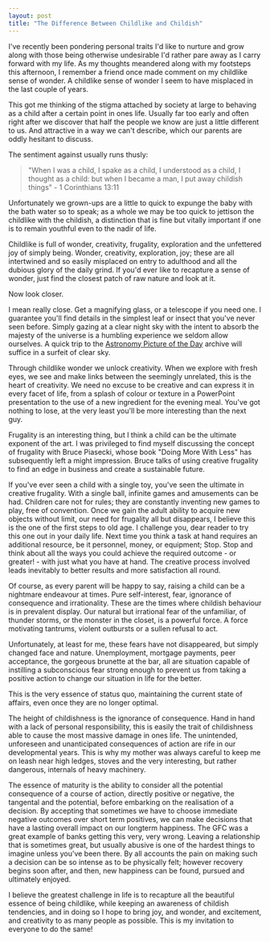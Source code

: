 ```yaml
---
layout: post
title: "The Difference Between Childlike and Childish"
---
```

I've recently been pondering personal traits I'd like to nurture and grow along with those being otherwise undesirable I'd rather pare away as I carry forward with my life. As my thoughts meandered along with my footsteps this afternoon, I remember a friend once made comment on my childlike sense of wonder. A childlike sense of wonder I seem to have misplaced in the last couple of years.

This got me thinking of the stigma attached by society at large to behaving as a child after a certain point in ones life. Usually far too early and often right after we discover that half the people we know are just a little different to us. And attractive in a way we can't describe, which our parents are oddly hesitant to discuss.

The sentiment against usually runs thusly:

>"When I was a child, I spake as a child, I understood as a child, I thought as a child: but when I became a man, I put away childish things" - 1 Corinthians 13:11

Unfortunately we grown-ups are a little to quick to expunge the baby with the bath water so to speak; as a whole we may be too quick to jettison the childlike with the childish, a distinction that is fine but vitally important if one is to remain youthful even to the nadir of life.

Childlike is full of wonder, creativity, frugality, exploration and the unfettered joy of simply being. Wonder, creativity, exploration, joy; these are all intertwined and so easily misplaced on entry to adulthood and all the dubious glory of the daily grind. If you'd ever like to recapture a sense of wonder, just find the closest patch of raw nature and look at it. 

Now look closer. 

I mean really close. Get a magnifying glass, or a telescope if you need one. I guarantee you'll find details in the simplest leaf or insect that you've never seen before. Simply gazing at a clear night sky with the intent to absorb the majesty of the universe is a humbling experience we seldom allow ourselves. A quick trip to the [Astronomy Picture of the Day](http://apod.nasa.gov/apod/astropix.html) archive will suffice in a surfeit of clear sky.

Through childlike wonder we unlock creativity. When we explore with fresh eyes, we see and make links between the seemingly unrelated, this is the heart of creativity. We need no excuse to be creative and can express it in every facet of life, from a splash of colour or texture in a PowerPoint presentation to the use of a new ingredient for the evening meal. You've got nothing to lose, at the very least you'll be more interesting than the next guy.

Frugality is an interesting thing, but I think a child can be the ultimate exponent of the art. I was privileged to find myself discussing the concept of frugality with Bruce Piasecki, whose book "Doing More With Less" has subsequently left a might impression. Bruce talks of using creative frugality to find an edge in business and create a sustainable future. 

If you've ever seen a child with a single toy, you've seen the ultimate in creative frugality. With a single ball, infinite games and amusements can be had. Children care not for rules; they are constantly inventing new games to play, free of convention.  Once we gain the adult ability to acquire new objects without limit, our need for frugality all but disappears, I believe this is the one of the first steps to old age. I challenge you, dear reader to try this one out in your daily life. Next time you think a task at hand requires an additional resource, be it personnel, money, or equipment; Stop. Stop and think about all the ways you could achieve the required outcome - or greater! - with just what you have at hand. The creative process involved leads inevitably to better results and more satisfaction all round.

Of course, as every parent will be happy to say, raising a child can be a nightmare endeavour at times. Pure self-interest, fear, ignorance of consequence and irrationality. These are the times where childish behaviour is in prevalent display. Our natural but irrational fear of the unfamiliar, of thunder storms, or the monster in the closet, is a powerful force. A force motivating tantrums, violent outbursts or a sullen refusal to act.

Unfortunately, at least for me, these fears have not disappeared, but simply changed face and nature. Unemployment, mortgage payments, peer acceptance, the gorgeous brunette at the bar, all are situation capable of instilling a subconscious fear strong enough to prevent us from taking a positive action to change our situation in life for the better.

This is the very essence of status quo, maintaining the current state of affairs, even once they are no longer optimal.

The height of childishness is the ignorance of consequence. Hand in hand with a lack of personal responsibility, this is easily the trait of childishness able to cause the most massive damage in ones life. The unintended, unforeseen and unanticipated consequences of action are rife in our developmental years. This is why my mother was always careful to keep me on leash near high ledges, stoves and the very interesting, but rather dangerous, internals of heavy machinery. 

The essence of maturity is the ability to consider all the potential consequence of a course of action, directly positive or negative, the tangental and the potential, before embarking on the realisation of a decision. By accepting that sometimes we have to choose immediate negative outcomes over short term positives, we can make decisions that have a lasting overall impact on our longterm happiness. The GFC was a great example of banks getting this very, very wrong. Leaving a relationship that is sometimes great, but usually abusive is one of the hardest things to imagine unless you've been there. By all accounts the pain on making such a decision can be so intense as to be physically felt; however recovery begins soon after, and then, new happiness can be found, pursued and ultimately enjoyed.

I believe the greatest challenge in life is to recapture all the beautiful essence of being childlike, while keeping an awareness of childish tendencies, and in doing so I hope to bring joy, and wonder, and excitement, and creativity to as many people as possible. This is my invitation to everyone to do the same!